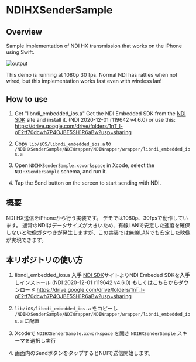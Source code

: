 # NDIHXSenderSample

## Overview

Sample implementation of NDI HX transmission that works on the iPhone using Swift.

![output](https://user-images.githubusercontent.com/5768361/166105150-ba6c89f8-bd35-412a-99e2-4151c9bc97c9.gif)

This demo is running at 1080p 30 fps.
Normal NDI has rattles when not wired, but this implementation works fast even with wireless lan!

## How to use

1. Get "libndi_embedded_ios.a"
Get the NDI Embedded SDK from the [NDI SDK](https://www.ndi.tv/sdk/) site and install it. (NDI 2020-12-01 r119642 v4.6.0)
or use this: https://drive.google.com/drive/folders/1nT_l-oE2tf70dcwh7P4OJBE5SH1R6aBw?usp=sharing

2. Copy `lib/iOS/libndi_embedded_ios.a` to `/NDIHXSenderSample/NDIWrapper/NDIWrapper/wrapper/libndi_embedded_ios.a`

3. Open `NDIHXSenderSample.xcworkspace` in Xcode, select the `NDIHXSenderSample` schema, and run it.

4. Tap the Send button on the screen to start sending with NDI.


## 概要

NDI HX送信をiPhoneから行う実装です。
デモでは1080p、30fpsで動作しています。
通常のNDIはデータサイズが大きいため、有線LANで安定した速度を確保しないと映像ガタつきが発生しますが、この実装では無線LANでも安定した映像が実現できます。

## 本リポジトリの使い方

1. libndi_embedded_ios.a 入手
[NDI SDK](https://www.ndi.tv/sdk/)サイトよりNDI Embeded SDKを入手しインストール (NDI 2020-12-01 r119642 v4.6.0)
もしくはこちらからダウンロード https://drive.google.com/drive/folders/1nT_l-oE2tf70dcwh7P4OJBE5SH1R6aBw?usp=sharing

2. `lib/iOS/libndi_embedded_ios.a` をコピーし `/NDIHXSenderSample/NDIWrapper/NDIWrapper/wrapper/libndi_embedded_ios.a` に配置

3. Xcodeで `NDIHXSenderSample.xcworkspace` を開き `NDIHXSenderSample` スキーマを選択し実行

4. 画面内のSendボタンをタップするとNDIで送信開始します。
